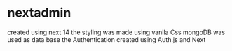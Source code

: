 # nextadmin
 created using next 14
 the styling was made using vanila Css
 mongoDB was used as data base
 the Authentication created using Auth.js and Next